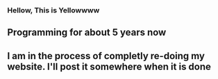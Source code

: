 ### Hellow, This is Yellowwww

## Programming for about 5 years now

## I am in the process of completly re-doing my website. I'll post it somewhere when it is done

